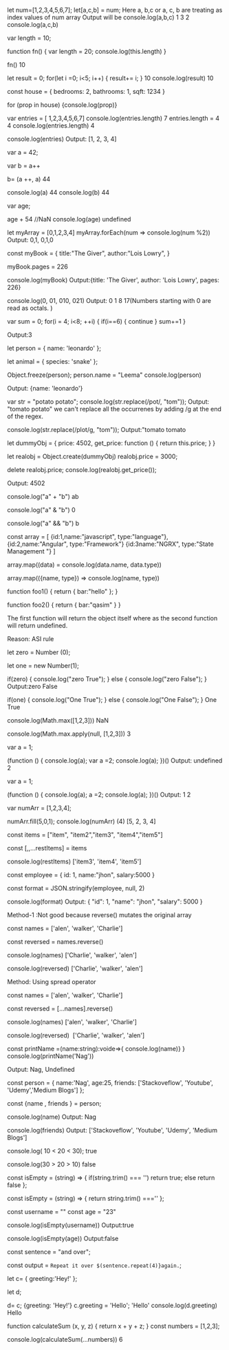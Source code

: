 <!-- JS Quiz -1 -->

let num=[1,2,3,4,5,6,7];
let[a,c,b] = num;
Here a, b,c or a, c, b are treating as index values of num array
Output will be
console.log(a,b,c)
1 3 2
console.log(a,c,b)

<!--JS Quiz -2  -->
var length = 10;

function fn() {
    var length = 20;
    console.log(this.length)
}

fn()
10

<!-- JS Quiz -3  -->
let result = 0;
for(let i =0; i<5; i++) {
    result+= i;
}
10
console.log(result)
10

<!-- JS Quiz -4  -->

<!-- The keyword "in" returns the object keys and the keyword "of" returns the object values.-->
<!-- Actually should say "for (let prop)" , otherwise it won't recognize prop or any other iterator name.

With this change, it will log the properties (3rd answer).

bedrooms
bathrooms
sqft

To log the result like first one we should say:

for (let prop in house) {console.log(`${prop}: ${house[prop]}`)} -->
const house = {
bedrooms: 2,
bathrooms: 1,
sqft: 1234
}

for (prop in house) {console.log(prop)}


<!-- JS quiz -5-->
<!-- Use length to resize an array in JavaScript-->
var entries = [ 1,2,3,4,5,6,7]
console.log(entries.length)
7
entries.length = 4
4
console.log(entries.length)
4

console.log(entries)
Output:
[1, 2, 3, 4]

<!-- JS quiz -6 -->

var a = 42;

var b = a++

b= (a ++, a)
44

console.log(a)
44
console.log(b)
44

<!-- JS quiz - 7 -->

<!-- const Human = (name) =>({
    name:name,
})

const Student = (name) = ({
    ...Human(name),
    sayHello() {
        return `hello i'm ${this.name}`
    }
})

Student("Nag").sayHello() -->

<!-- JS quiz - 7 -->

var age;

age + 54
//NaN
console.log(age)
undefined

<!-- JS quiz -8 -->
let myArray = [0,1,2,3,4]
myArray.forEach(num => console.log(num %2))
Output:
0,1, 0,1,0

<!-- JS quiz - 9 -->
const myBook = {
    title:"The Giver",
    author:"Lois Lowry",
}

myBook.pages = 226

console.log(myBook)
Output:{title: 'The Giver', author: 'Lois Lowry', pages: 226}

<!-- JS quiz - 10 -->

console.log(0, 01, 010, 021)
Output: 0 1 8 17(Numbers starting with 0 are read as octals. )

<!-- JS quiz - 11 -->

var sum = 0;
for(i = 4; i<8; ++i) {
    if(i==6) {
        continue
    }
    sum+=1
}

Output:3

<!-- JS quiz - 12 -->

let person = {
    name: 'leonardo'
};

let animal = {
    species: 'snake'
};

Object.freeze(person);
person.name = "Leema"
console.log(person)

Output: {name: 'leonardo'}

<!-- JS quiz - 13 -->

var str = "potato potato";
console.log(str.replace(/pot/, "tom"));
Output: "tomato potato"
we can't replace all the occurrenes
by adding /g at the end of the regex.

console.log(str.replace(/plot/g, "tom"));
Output:"tomato tomato

<!-- JS quiz - 14 -->

let dummyObj = {
    price: 4502,
    get_price: function () {
        return this.price;
    }
}

let realobj = Object.create(dummyObj)
realobj.price = 3000;

delete realobj.price;
console.log(realobj.get_price());

Output: 4502

<!-- JS quiz - 15 -->

console.log("a" + "b")
ab

console.log("a" & "b")
0

console.log("a" && "b")
b

<!-- JS quiz - 16 -->

const array = [
    {id:1,name:"javascript", type:"language"},
    {id:2,name:"Angular", type:"Framework"}
    {id:3name:"NGRX", type:"State Management "}
]
<!-- old way -->

array.map((data) = console.log(data.name, data.type))

<!-- new way -->

array.map(({name, type}) => console.log(name, type))

<!-- JS quiz -17 -->

function foo1() 
{
    return {
        bar:"hello"
    };
}

function foo2() 
{
    return 
    {
        bar:"qasim"
    }
}

The first function will return the object itself where as the second function will return undefined.

Reason: ASI rule

<!-- JS quiz - 18 -->

let zero = Number (0);

let one = new Number(1);

if(zero) {
    console.log("zero True");
} else {
    console.log("zero False");
}
Output:zero False

if(one) {
    console.log("One True");
} else {
    console.log("One False");
}
One True


<!-- JS quiz - 19  -->

console.log(Math.max([1,2,3]))
NaN

console.log(Math.max.apply(null, [1,2,3]))
3

<!-- Reason - Math.max() accepts zero or more number as parameters. Then it return the max out of it.
But in first case, we are trying to find the max out of an array. So it console it as NaN(not a number).
In second case, we are calling max() with the help of apply(). apply() accepts an array and it applies the array as parameters to the actual function. So it behave as spreading array as parameters to max() that's why it is returning 3 as max element. -->

<!-- JS quiz -20 -->
var a = 1;

(function () {
    console.log(a);
    var a =2;
    console.log(a);
})()
Output:
undefined
2

var a = 1;

(function () {
    console.log(a);
    a =2;
    console.log(a);
})()
Output:
1
2

<!--JS quiz -21  -->
<!-- Using fill method , we can add  value based on the start and ending index numbers
 array.fill(value, start, end) -->

var numArr = [1,2,3,4];

numArr.fill(5,0,1);
console.log(numArr)
(4) [5, 2, 3, 4]

<!-- JS quiz -22 -->

const items = ["item", "item2","item3", "item4","item5"]

const [,,...restItems] = items

console.log(restItems)
['item3', 'item4', 'item5']

<!-- JS quiz - 23 -->
const employee = {
    id: 1,
    name:"jhon",
    salary:5000
}

const format = JSON.stringify(employee, null, 2)

console.log(format)
Output:
{
  "id": 1,
  "name": "jhon",
  "salary": 5000
}

<!--  JS quiz - 24 -->
Method-1 :Not good because reverse() mutates the original array

const names = ['alen', 'walker', 'Charlie']

const reversed = names.reverse()

console.log(names)
['Charlie', 'walker', 'alen']

console.log(reversed)
['Charlie', 'walker', 'alen']

Method: Using spread operator

const names = ['alen', 'walker', 'Charlie']

const reversed = [...names].reverse()

console.log(names)
['alen', 'walker', 'Charlie']

console.log(reversed)
 ['Charlie', 'walker', 'alen']

<!-- JS quiz - 25 -->

const printName =(name:string):voide=>{
    console.log(name)}
}
console.log(printName('Nag'))

Output:
Nag, Undefined

<!-- JS quiz - 26 -->
<!-- Using 𝗱𝗲𝘀𝘁𝗿𝘂𝗰𝘁𝘂𝗿𝗶𝗻𝗴 you can easily extract the information from the object.

This helps a lot when you want to get specific keys from the data you have obtained from the API. -->

const person = {
    name:'Nag',
    age:25,
    friends: ['Stackoveflow', 'Youtube', 'Udemy','Medium Blogs']
};

const {name , friends }  = person;

console.log(name)
Output: Nag

console.log(friends)
Output: ['Stackoveflow', 'Youtube', 'Udemy', 'Medium Blogs']

<!-- JS quiz - 27 -->

console.log( 10 < 20 < 30);
true

console.log(30 > 20 > 10)
false


<!-- JS quiz - 28 -->
<!-- How to VALIDATE an empty string in Javascript?-->

const isEmpty  = (string) => {
    if(string.trim() === '') return true;
    else return false
};

<!-- shorthand -->
const isEmpty  = (string) => {
    return string.trim() ===''
};

const username = ""
const age = "23"

console.log(isEmpty(username))
Output:true

console.log(isEmpty(age))
Output:false

<!-- JS quiz - 29 -->
<!-- You can use the String.prototype.repeat() method to create a string consisting of a repeated sequence of another string.
 -->

const sentence = "and over";

const output = `Repeat it over $(sentence.repeat(4)}again.`;

<!-- Repeat it over and over and over and over and over again -->

<!-- JS quiz - 30  -->
<!-- a object is reference type vale that is stored in a heap and the variable acts as pointer to the same value stored in that heap , so if one variable trys to change that stored value it will be changed for all pointers.

Just like five persons pointing towards an real life object so when object change , it will be changed for all. -->

let c= { greeting:'Hey!' };

let d;

d= c;
{greeting: 'Hey!'}
c.greeting = 'Hello';
'Hello'
console.log(d.greeting)
Hello


<!-- JS quiz - 31  -->


function calculateSum (x, y, z) {
    return x + y + z;
}
const numbers = [1,2,3];

console.log(calculateSum(...numbers))
6